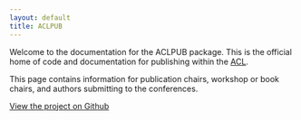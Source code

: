 ```yaml
---
layout: default
title: ACLPUB
---
```


Welcome to the documentation for the ACLPUB package.
This is the official home of code and documentation for publishing within the [ACL](https://www.aclweb.org/).

This page contains information for publication chairs, workshop or book chairs, and authors submitting to the conferences.

[View the project on Github](https://github.com/acl-org/ACLPUB)
